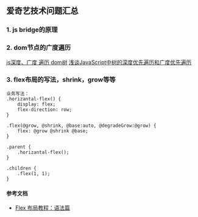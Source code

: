 ## 爱奇艺技术问题汇总
### 1. js bridge的原理

### 2. dom节点的广度遍历
[js深度、广度 遍历 dom树](http://blog.csdn.net/sqfbeijing/article/details/53812821)
[浅谈JavaScript中树的深度优先遍历和广度优先遍历](http://blog.csdn.net/zhouziyu2011/article/details/62236006)

### 3. flex布局的写法，shrink，grow等等
    
    业务写法：
    .horizantal-flex() {
        display: flex;
        flex-direction: row;
    }

    .flex(@grow, @shrink, @base:auto, @degradeGrow:@grow) {
        flex: @grow @shrink @base;
    }

    .parent {
        .horizantal-flex();
    }

    .children {
        .flex(1, 1);
    }

#### 参考文档
+ [Flex 布局教程：语法篇](http://www.ruanyifeng.com/blog/2015/07/flex-grammar.html)
